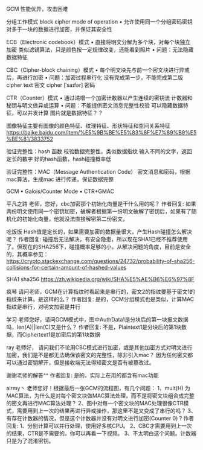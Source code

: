 GCM 性能优异，攻击困难


分组工作模式 block cipher mode of operation
 • 允许使用同一个分组密码密钥对多于一块的数据进行加密，并保证其安全性
 

ECB（Electronic codebook）模式
• 直接将明文分解为多个块，对每个块独立 加密    类似滤镜算法，只是颜色按一定规律改变，还能看到照片
• 问题：无法隐藏数据特征 


CBC（Cipher-block chaining）模式
• 每个明文块先与前一个密文块进行异或后，再进行加密
• 问题：加密过程串行化     没有完成第一步，不能完成第二版
 cipher text 密文     cipher [ˈsaɪfər] 密码
 
 

CTR（Counter）模式
• 通过递增一个加密计数器以产生连续的密钥流     计数器和秘钥与明文做异或运算
• 问题：不能提供密文消息完整性校验     可以隐藏数据特征，可以并发计算   图片就是数据特征？？
  
图像特征主要有图像的颜色特征、纹理特征、形状特征和空间关系特征  
https://baike.baidu.com/item/%E5%9B%BE%E5%83%8F%E7%89%B9%E5%BE%81/3833752


验证完整性：hash 函数    校验数据完整性，类似数据指纹
   输入不同的文字，返回定长的数字
   好的hash函数，hash碰撞概率低
 
 
验证完整性：MAC（Message Authentication Code） 
   密文消息和密码，根据mac算法，生成mac 进行传递，保证数据完整
   
   
GCM
• Galois/Counter Mode
   • CTR+GMAC   
    
    
    
    
    
平凡之路
老师，您好，cbc加密那个初始化向量是干什么用的呢？
作者回复: 如果两份明文使用同一个密钥加密，破解者根据第一份明文破解了密钥后，如果有了随机化的初始化向量，他就没法直接解密第二份密文。


吃饭饭
Hash值是定长的，如果需要加密的数据量很大，产生Hash碰撞怎么解决呢？
作者回复: 碰撞后无法解决，有安全隐患，所以现在SHA1已经不推荐使用了。但现在的SHA256下，碰撞概率足够的小，从解决问题的角度，目前是安全的，其概率参见：https://crypto.stackexchange.com/questions/24732/probability-of-sha256-collisions-for-certain-amount-of-hashed-values


SHA1 sha256
https://zh.wikipedia.org/wiki/SHA%E5%AE%B6%E6%97%8F


疯琴
请问老师，GCM在计算指纹时看起来是串行的，密文2的指纹要基于密文1的指纹来计算。是这样的么？
作者回复: 是的，CCM分组模式也是类似，计算MAC指纹是串行，对明文加密是并行

学习
老师您好，请问GCM模式中，图中AuthData1是分块后的第一块报文数据吗，len(A)||len(C)又是什么？
作者回复: 不是，Plaintext1是分块后的第1块数据，而Ciphertext1是加密后的第1块数据


ray
老师好，
请问我们不论用CBC模式进行加密，或是其他加密方式对明文进行加密，我们是不是都无法确保该密文的完整性，除非引入mac？
   因为任何密文都可以通过密钥解开，但是接收端无法得知密文是否有被篡改过。

谢谢老师的解答^^
作者回复: 是的，实际上在用的都含有mac功能



airmy丶
老师您好！根据最后一张GCM的流程图，有几个问题：
1、mult(H) 为 MAC算法，为什么是对每个密文块做MAC算法处理，而不是将密文块组合成完整的密文再进行MAC算法处理？
2、图中对每一个密文块的MAC处理很像CTR模式，需要用到上一次的结果再进行异或操作，那这里不是又变成了串行的吗？
3、有存在计数器的情况，但是这个计数器并没有对明文进行加密(Counter 0) ?
作者回复: 1、分别计算可以并行处理，使用好多核CPU。
2、CBC才需要用到上一次的结果，CTR是不需要的。你可以再看一下视频。
3、不太明白这个问题。计数器只是为了混淆密钥。

    